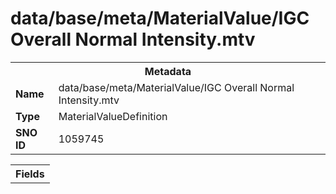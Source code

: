 <h1>data/base/meta/MaterialValue/IGC Overall Normal Intensity.mtv</h1><table><tr><th colspan="100%">Metadata</th></tr><tr><td><b>Name</b></td><td>data/base/meta/MaterialValue/IGC Overall Normal Intensity.mtv</td></tr><tr><td><b>Type</b></td><td>MaterialValueDefinition</td></tr><tr><td><b>SNO ID</b></td><td>1059745</td></tr></table>

<table><tr><th colspan="100%">Fields</th></tr></table>

